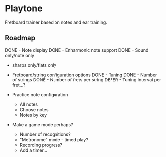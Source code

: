 # Playtone

Fretboard trainer based on notes and ear training.

## Roadmap

DONE - Note display
DONE - Enharmonic note support
DONE - Sound only/note only
- sharps only/flats only
- Fretboard/string configuration options
	DONE - Tuning
	DONE - Number of strings
	DONE - Number of frets per string
	DEFER - Tuning interval per fret...?
- Practice note configuration
	- All notes
	- Choose notes
	- Notes by key


- Make a game mode perhaps?
	- Number of recognitions?
	- "Metronome" mode - timed play?
	- Recording progress?
	- Add a timer...
